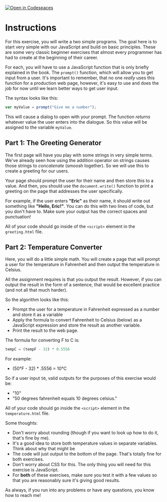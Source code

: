 [![Open in Codespaces](https://classroom.github.com/assets/launch-codespace-7f7980b617ed060a017424585567c406b6ee15c891e84e1186181d67ecf80aa0.svg)](https://classroom.github.com/open-in-codespaces?assignment_repo_id=14211954)
# Instructions  

For this exercise, you will write a two simple programs. The goal here is to start very simple with our JavaScript and build on basic principles. These are some very classic beginner exercises that almost every programmer has had to create at the beginning of their career.

For each, you will have to use a JavaScript function that is only briefly explained in the book. The `prompt()` function, which will allow you to get input from a user. It's important to remember, that no one _really_ uses this function for a production web page, however, it's easy to use and does the job for now until we learn better ways to get user input.

The syntax looks like this:

```JavaScript
var myValue = prompt("Give me a number");
```
This will cause a dialog to open with your prompt. The function _returns_ whatever value the user enters into the dialogue. So this value will be assigned to the variable `myValue`.

## Part 1: The Greeting Generator

The first page will have you play with some strings in very simple terms. We've already seen how using the addition operator on strings causes those strings to _concatenate_ (smoosh together). So we will use this to create a greeting for our users.

Your page should prompt the user for their name and then store this to a value. And then, you should use the `document.write()` function to print a greeting on the page that addresses the user specifically.

For example, if the user enters **"Eric"** as their name, it should write out something like **"Hello, Eric!"**. You can do this with two lines of code, but you don't have to. Make sure your output has the correct spaces and punctuation!

All of your code should go inside of the `<script>` element in the `greeting.html` file.

## Part 2: Temperature Converter

Here, you will do a little simple math. You will create a page that will prompt a user for the temperature in Fahrenheit and then output the temperature in Celsius.

All the assignment requires is that you output the result. However, if you can output the result in the form of a sentence, that would be excellent practice (and not all that much harder).

So the algorithm looks like this:

* Prompt the user for a temperature in Fahrenheit expressed as a number and store it as a variable
* Apply the formula to convert Fahrenheit to Celsius (below) as a JavaScript expression and store the result as another variable.
* Print the result to the web page.

The formula for converting F to C is:

```JavaScript
tempC = (tempF - 32) * 0.5556
```

For example:

* (50&deg;F - 32) * .5556 = 10&deg;C

So if a user input `50`, valid outputs for the purposes of this exercise would be:

* "10"
* "50 degrees fahrenheit equals 10 degrees celsius."

All of your code should go inside the `<script>` element in the `temperature.html` file.

Some thoughts:

* Don't worry about rounding (though if you want to look up how to do it, that's fine by me).
* It's a good idea to store both temperature values in separate variables. Think about why that might be
* The code will just output to the bottom of the page. That's totally fine for both exercises.
* Don't worry about CSS for this. The only thing you will need for this exercise is JavaScript.
* For **both** of these exercises, make sure you test it with a few values so that you are reasonably sure it's giving good results.

As always, if you run into any problems or have any questions, you know how to reach me!